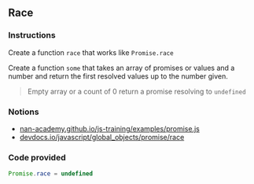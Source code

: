 ## Race

### Instructions

Create a function `race` that works like `Promise.race`

Create a function `some` that takes an array of promises or values
and a number and return the first resolved values up to the number given.
> Empty array or a count of 0 return a promise resolving to `undefined`


### Notions

- [nan-academy.github.io/js-training/examples/promise.js](https://nan-academy.github.io/js-training/examples/promise.js)
- [devdocs.io/javascript/global_objects/promise/race](https://devdocs.io/javascript/global_objects/promise/race)


### Code provided
```js
Promise.race = undefined
```
